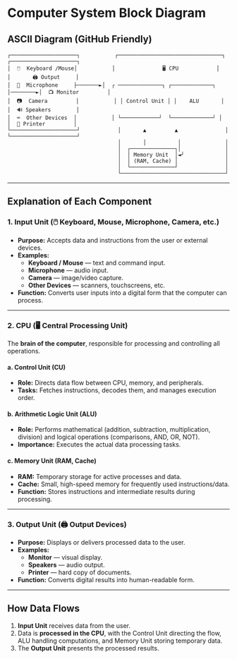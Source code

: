 # Computer System Block Diagram

## ASCII Diagram (GitHub Friendly)
```
┌─────────────────────┐           ┌─────────────────────────────────┐         ┌─────────────────────┐
│  🖱️  Keyboard /Mouse│           │               🖥️ CPU            │         │       🖨️ Output     │
│  🎤  Microphone     ├───────►│  ┌ ──────────────┐ ┌─────────────┐ │────────►│  📺 Monitor         │
│  📷  Camera         │           │ │ Control Unit │ │    ALU       │         │  🔊 Speakers        │
│  ⌨️  Other Devices  │           │ └────────────┘  └─────────────┘ │         │  📄 Printer         │
└─────────────────────┘            │       ▲         ▲               │         └─────────────────────┘
                                   │       │          │              │
                                   │  ┌──────────────┐│              │
                                   │  │ Memory Unit  │◄┘             │
                                   │  │ (RAM, Cache) │               │
                                   │  └──────────────┘               │
                                   └─────────────────────────────────┘
```

---

## Explanation of Each Component

### 1. Input Unit (🖱️ Keyboard, Mouse, Microphone, Camera, etc.)
- **Purpose:** Accepts data and instructions from the user or external devices.
- **Examples:**
  - **Keyboard / Mouse** — text and command input.
  - **Microphone** — audio input.
  - **Camera** — image/video capture.
  - **Other Devices** — scanners, touchscreens, etc.
- **Function:** Converts user inputs into a digital form that the computer can process.

---

### 2. CPU (🖥️ Central Processing Unit)
The **brain of the computer**, responsible for processing and controlling all operations.

#### a. Control Unit (CU)
- **Role:** Directs data flow between CPU, memory, and peripherals.
- **Tasks:** Fetches instructions, decodes them, and manages execution order.

#### b. Arithmetic Logic Unit (ALU)
- **Role:** Performs mathematical (addition, subtraction, multiplication, division) and logical operations (comparisons, AND, OR, NOT).
- **Importance:** Executes the actual data processing tasks.

#### c. Memory Unit (RAM, Cache)
- **RAM:** Temporary storage for active processes and data.
- **Cache:** Small, high-speed memory for frequently used instructions/data.
- **Function:** Stores instructions and intermediate results during processing.

---

### 3. Output Unit (🖨️ Output Devices)
- **Purpose:** Displays or delivers processed data to the user.
- **Examples:**
  - **Monitor** — visual display.
  - **Speakers** — audio output.
  - **Printer** — hard copy of documents.
- **Function:** Converts digital results into human-readable form.

---

## How Data Flows
1. **Input Unit** receives data from the user.
2. Data is **processed in the CPU**, with the Control Unit directing the flow, ALU handling computations, and Memory Unit storing temporary data.
3. The **Output Unit** presents the processed results.
